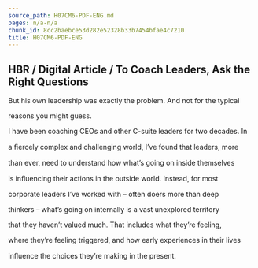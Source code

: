 ```yaml
---
source_path: H07CM6-PDF-ENG.md
pages: n/a-n/a
chunk_id: 8cc2baebce53d282e52328b33b7454bfae4c7210
title: H07CM6-PDF-ENG
---
```

## HBR / Digital Article / To Coach Leaders, Ask the Right Questions

But his own leadership was exactly the problem. And not for the typical

reasons you might guess.

I have been coaching CEOs and other C-suite leaders for two decades. In

a ﬁercely complex and challenging world, I’ve found that leaders, more

than ever, need to understand how what’s going on inside themselves

is inﬂuencing their actions in the outside world. Instead, for most

corporate leaders I’ve worked with – often doers more than deep

thinkers – what’s going on internally is a vast unexplored territory

that they haven’t valued much. That includes what they’re feeling,

where they’re feeling triggered, and how early experiences in their lives

inﬂuence the choices they’re making in the present.
